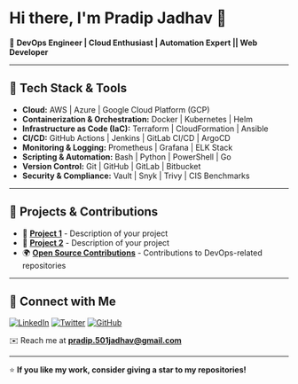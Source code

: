# Hi there, I'm Pradip Jadhav 👋

🚀 **DevOps Engineer | Cloud Enthusiast | Automation Expert || Web Developer**

---

## 🔧 Tech Stack & Tools

- **Cloud:** AWS | Azure | Google Cloud Platform (GCP)
- **Containerization & Orchestration:** Docker | Kubernetes | Helm
- **Infrastructure as Code (IaC):** Terraform | CloudFormation | Ansible
- **CI/CD:** GitHub Actions | Jenkins | GitLab CI/CD | ArgoCD
- **Monitoring & Logging:** Prometheus | Grafana | ELK Stack
- **Scripting & Automation:** Bash | Python | PowerShell | Go
- **Version Control:** Git | GitHub | GitLab | Bitbucket
- **Security & Compliance:** Vault | Snyk | Trivy | CIS Benchmarks

---

## 📌 Projects & Contributions

- 🚀 **[Project 1](#)** - Description of your project
- 🔧 **[Project 2](#)** - Description of your project
- 🌍 **[Open Source Contributions](#)** - Contributions to DevOps-related repositories

---

## 📢 Connect with Me

[![LinkedIn](https://img.shields.io/badge/LinkedIn-blue?style=for-the-badge&logo=linkedin)](https://linkedin.com/in/your-profile)
[![Twitter](https://img.shields.io/badge/Twitter-blue?style=for-the-badge&logo=twitter)](https://twitter.com/your-profile)
[![GitHub](https://img.shields.io/badge/GitHub-black?style=for-the-badge&logo=github)](https://github.com/Pradip501)

✉️ Reach me at **pradip.501jadhav@gmail.com**

---

⭐ **If you like my work, consider giving a star to my repositories!**
